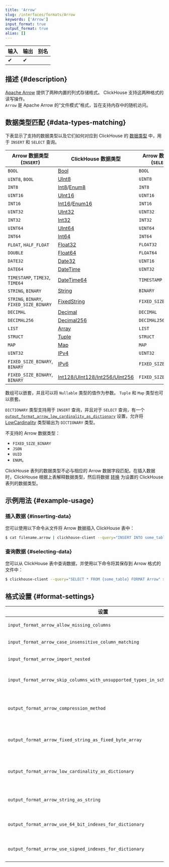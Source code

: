 ```yaml
---
title: 'Arrow'
slug: /interfaces/formats/Arrow
keywords: ['Arrow']
input_format: true
output_format: true
alias: []
---
```


| 输入  | 输出  | 别名  |
|-------|--------|-------|
| ✔     | ✔      |       |

## 描述 {#description}

[Apache Arrow](https://arrow.apache.org/) 提供了两种内置的列式存储格式。 ClickHouse 支持这两种格式的读写操作。  
`Arrow` 是 Apache Arrow 的“文件模式”格式，旨在支持内存中的随机访问。

## 数据类型匹配 {#data-types-matching}

下表显示了支持的数据类型以及它们如何对应到 ClickHouse 的 [数据类型](/sql-reference/data-types/index.md) 中，用于 `INSERT` 和 `SELECT` 查询。

| Arrow 数据类型 (`INSERT`)                | ClickHouse 数据类型                                                                                       | Arrow 数据类型 (`SELECT`) |
|-----------------------------------------|------------------------------------------------------------------------------------------------------------|----------------------------|
| `BOOL`                                  | [Bool](/sql-reference/data-types/boolean.md)                                                       | `BOOL`                     |
| `UINT8`, `BOOL`                         | [UInt8](/sql-reference/data-types/int-uint.md)                                                     | `UINT8`                    |
| `INT8`                                  | [Int8](/sql-reference/data-types/int-uint.md)/[Enum8](/sql-reference/data-types/enum.md)   | `INT8`                     |
| `UINT16`                                | [UInt16](/sql-reference/data-types/int-uint.md)                                                    | `UINT16`                   |
| `INT16`                                 | [Int16](/sql-reference/data-types/int-uint.md)/[Enum16](/sql-reference/data-types/enum.md) | `INT16`                    |
| `UINT32`                                | [UInt32](/sql-reference/data-types/int-uint.md)                                                    | `UINT32`                   |
| `INT32`                                 | [Int32](/sql-reference/data-types/int-uint.md)                                                     | `INT32`                    |
| `UINT64`                                | [UInt64](/sql-reference/data-types/int-uint.md)                                                    | `UINT64`                   |
| `INT64`                                 | [Int64](/sql-reference/data-types/int-uint.md)                                                     | `INT64`                    |
| `FLOAT`, `HALF_FLOAT`                   | [Float32](/sql-reference/data-types/float.md)                                                      | `FLOAT32`                  |
| `DOUBLE`                                | [Float64](/sql-reference/data-types/float.md)                                                      | `FLOAT64`                  |
| `DATE32`                                | [Date32](/sql-reference/data-types/date32.md)                                                      | `UINT16`                   |
| `DATE64`                                | [DateTime](/sql-reference/data-types/datetime.md)                                                  | `UINT32`                   |
| `TIMESTAMP`, `TIME32`, `TIME64`         | [DateTime64](/sql-reference/data-types/datetime64.md)                                              | `TIMESTAMP`                |
| `STRING`, `BINARY`                      | [String](/sql-reference/data-types/string.md)                                                      | `BINARY`                   |
| `STRING`, `BINARY`, `FIXED_SIZE_BINARY` | [FixedString](/sql-reference/data-types/fixedstring.md)                                            | `FIXED_SIZE_BINARY`        |
| `DECIMAL`                               | [Decimal](/sql-reference/data-types/decimal.md)                                                    | `DECIMAL`                  |
| `DECIMAL256`                            | [Decimal256](/sql-reference/data-types/decimal.md)                                                 | `DECIMAL256`               |
| `LIST`                                  | [Array](/sql-reference/data-types/array.md)                                                        | `LIST`                     |
| `STRUCT`                                | [Tuple](/sql-reference/data-types/tuple.md)                                                        | `STRUCT`                   |
| `MAP`                                   | [Map](/sql-reference/data-types/map.md)                                                            | `MAP`                      |
| `UINT32`                                | [IPv4](/sql-reference/data-types/ipv4.md)                                                          | `UINT32`                   |
| `FIXED_SIZE_BINARY`, `BINARY`           | [IPv6](/sql-reference/data-types/ipv6.md)                                                          | `FIXED_SIZE_BINARY`        |
| `FIXED_SIZE_BINARY`, `BINARY`           | [Int128/UInt128/Int256/UInt256](/sql-reference/data-types/int-uint.md)                             | `FIXED_SIZE_BINARY`        |

数组可以嵌套，并且可以将 `Nullable` 类型的值作为参数。 `Tuple` 和 `Map` 类型也可以嵌套。

`DICTIONARY` 类型支持用于 `INSERT` 查询，并且对于 `SELECT` 查询，有一个 [`output_format_arrow_low_cardinality_as_dictionary`](/operations/settings/formats#output_format_arrow_low_cardinality_as_dictionary) 设置，允许将 [LowCardinality](/sql-reference/data-types/lowcardinality.md) 类型输出为 `DICTIONARY` 类型。

不支持的 Arrow 数据类型：
- `FIXED_SIZE_BINARY`
- `JSON`
- `UUID`
- `ENUM`。

ClickHouse 表列的数据类型不必与相应的 Arrow 数据字段匹配。在插入数据时，ClickHouse 根据上表解释数据类型，然后将数据 [转换](/sql-reference/functions/type-conversion-functions#cast) 为设置的 ClickHouse 表列的数据类型。

## 示例用法 {#example-usage}

### 插入数据 {#inserting-data}

您可以使用以下命令从文件将 Arrow 数据插入 ClickHouse 表中：

```bash
$ cat filename.arrow | clickhouse-client --query="INSERT INTO some_table FORMAT Arrow"
```

### 查询数据 {#selecting-data}

您可以从 ClickHouse 表中查询数据，并使用以下命令将其保存到 Arrow 格式的文件中：

```bash
$ clickhouse-client --query="SELECT * FROM {some_table} FORMAT Arrow" > {filename.arrow}
```

## 格式设置 {#format-settings}

| 设置                                                                                                                   | 描述                                                                                              | 默认值      |
|--------------------------------------------------------------------------------------------------------------------------|----------------------------------------------------------------------------------------------------|--------------|
| `input_format_arrow_allow_missing_columns`                                                                               | 读取 Arrow 输入格式时允许缺失列                                                                  | `1`          |
| `input_format_arrow_case_insensitive_column_matching`                                                                    | 匹配 Arrow 列与 CH 列时忽略大小写                                                                  | `0`          |
| `input_format_arrow_import_nested`                                                                                       | 废弃设置，无任何功能                                                                               | `0`          |
| `input_format_arrow_skip_columns_with_unsupported_types_in_schema_inference`                                             | 在格式 Arrow 的模式推断中跳过具有不支持类型的列                                                  | `0`          |
| `output_format_arrow_compression_method`                                                                                 | Arrow 输出格式的压缩方法。支持的编解码器: lz4_frame, zstd, none (未压缩)                       | `lz4_frame`  |
| `output_format_arrow_fixed_string_as_fixed_byte_array`                                                                   | 对于 FixedString 列使用 Arrow FIXED_SIZE_BINARY 类型而不是 Binary                                   | `1`          |
| `output_format_arrow_low_cardinality_as_dictionary`                                                                      | 启用将 LowCardinality 类型输出为字典 Arrow 类型                                                      | `0`          |
| `output_format_arrow_string_as_string`                                                                                   | 对于字符串列使用 Arrow String 类型而不是 Binary                                                     | `1`          |
| `output_format_arrow_use_64_bit_indexes_for_dictionary`                                                                  | 在 Arrow 格式中始终使用 64 位整数作为字典索引                                                      | `0`          |
| `output_format_arrow_use_signed_indexes_for_dictionary`                                                                  | 在 Arrow 格式中使用有符号整数作为字典索引                                                          | `1`          |
